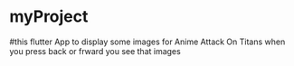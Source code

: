 # myProject
#this flutter App to display some images for Anime Attack On Titans when you press back or frward you see that images 
